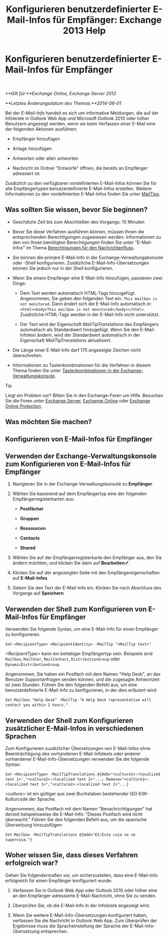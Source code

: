 ﻿---
title: 'Konfigurieren benutzerdefinierter E-Mail-Infos für Empfänger: Exchange 2013 Help'
TOCTitle: Konfigurieren benutzerdefinierter E-Mail-Infos für Empfänger
ms:assetid: df8ee7ae-2486-4890-b057-cda87b4cb1ec
ms:mtpsurl: https://technet.microsoft.com/de-de/library/Dd638199(v=EXCHG.150)
ms:contentKeyID: 52062784
ms.date: 04/24/2018
mtps_version: v=EXCHG.150
ms.translationtype: HT
---

# Konfigurieren benutzerdefinierter E-Mail-Infos für Empfänger

 

_**Gilt für:**Exchange Online, Exchange Server 2013_

_**Letztes Änderungsdatum des Themas:**2014-06-01_

Bei der *E-Mail-Info* handelt es sich um informative Meldungen, die auf der Infoleiste in Outlook Web App und Microsoft Outlook 2010 oder höher Benutzern angezeigt werden, wenn sie beim Verfassen einer E-Mail eine der folgenden Aktionen ausführen:

  - Empfänger hinzufügen

  - Anlage hinzufügen

  - Antworten oder allen antworten

  - Nachricht im Ordner "Entwürfe" öffnen, die bereits an Empfänger adressiert ist

Zusätzlich zu den verfügbaren vordefinierten E-Mail-Infos können Sie für alle Empfängertypen benutzerdefinierte E-Mail-Infos erstellen. Weitere Informationen zu den vordefinierten E-Mail-Infos finden Sie unter [MailTips](mailtips-exchange-2013-help.md).

## Was sollten Sie wissen, bevor Sie beginnen?

  - Geschätzte Zeit bis zum Abschließen des Vorgangs: 10 Minuten

  - Bevor Sie diese Verfahren ausführen können, müssen Ihnen die entsprechenden Berechtigungen zugewiesen werden. Informationen zu den von Ihnen benötigten Berechtigungen finden Sie unter "E-Mail-Infos" im Thema [Berechtigungen für den Nachrichtenfluss](mail-flow-permissions-exchange-2013-help.md).

  - Sie können die primäre E-Mail-Info in der Exchange-Verwaltungskonsole oder -Shell konfigurieren. Zusätzliche E-Mail-Info-Übersetzungen können Sie jedoch nur in der Shell konfigurieren.

  - Wenn Sie einem Empfänger eine E-Mail-Info hinzufügen, passieren zwei Dinge:
    
      - Dem Text werden automatisch HTML-Tags hinzugefügt. Angenommen, Sie geben den folgenden Text ein: `This mailbox is not monitored`. Dann ändert sich die E-Mail-Info automatisch in: `<html><body>This mailbox is not monitored</body></html>`. Zusätzliche HTML-Tags werden in der E-Mail-Info nicht unterstützt.
    
      - Der Text wird der Eigenschaft *MailTipTranslations* des Empfängers automatisch als Standardwert hinzugefügt. Wenn Sie den E-Mail-Infotext ändern, wird der Standardwert automatisch in der Eigenschaft *MailTipTranslations* aktualisiert.

  - Die Länge einer E-Mail-Info darf 175 angezeigte Zeichen nicht überschreiten.

  - Informationen zu Tastenkombinationen für die Verfahren in diesem Thema finden Sie unter [Tastenkombinationen in der Exchange-Verwaltungskonsole](keyboard-shortcuts-in-the-exchange-admin-center-exchange-online-protection-help.md).


> [!TIP]
> Liegt ein Problem vor? Bitten Sie in den Exchange-Foren um Hilfe. Besuchen Sie die Foren unter <A href="https://go.microsoft.com/fwlink/p/?linkid=60612">Exchange Server</A>, <A href="https://go.microsoft.com/fwlink/p/?linkid=267542">Exchange Online</A> oder <A href="https://go.microsoft.com/fwlink/p/?linkid=285351">Exchange Online Protection</A>.



## Was möchten Sie machen?

## Konfigurieren von E-Mail-Infos für Empfänger

## Verwenden der Exchange-Verwaltungskonsole zum Konfigurieren von E-Mail-Infos für Empfänger

1.  Navigieren Sie in der Exchange-Verwaltungskonsole zu **Empfänger**.

2.  Wählen Sie basierend auf dem Empfängertyp eine der folgenden Empfängerregisterkarten aus:
    
      - **Postfächer**
    
      - **Gruppen**
    
      - **Ressourcen**
    
      - **Contacts**
    
      - **Shared**

3.  Wählen Sie auf der Empfängerregisterkarte den Empfänger aus, den Sie ändern möchten, und klicken Sie dann auf **Bearbeiten**![Bearbeitungssymbol](images/Bb124582.6f53ccb2-1f13-4c02-bea0-30690e6ea71d(EXCHG.150).gif "Bearbeitungssymbol").

4.  Klicken Sie auf der angezeigten Seite mit den Empfängereigenschaften auf **E-Mail-Infos**.

5.  Geben Sie den Text der E-Mail-Info ein. Klicken Sie nach Abschluss des Vorgangs auf **Speichern**.

## Verwenden der Shell zum Konfigurieren von E-Mail-Infos für Empfänger

Verwenden Sie folgende Syntax, um eine E-Mail-Info für einen Empfänger zu konfigurieren.

    Set-<RecipientType> <RecipientIdentity> -MailTip "<MailTip text>"

*\<RecipientType\>* kann ein beliebiger Empfängertyp sein. Beispiele sind `Mailbox`, `MailUser`, `MailContact`, `DistributionGroup` oder `DynamicDistributionGroup`.

Angenommen, Sie haben ein Postfach mit dem Namen "Help Desk", an das Benutzer Supportanfragen senden können, und die zugesagte Antwortzeit ist zwei Stunden. Führen Sie den folgenden Befehl aus, um eine benutzerdefinierte E-Mail-Info zu konfigurieren, in der dies erläutert wird:

    Set-Mailbox "Help Desk" -MailTip "A Help Desk representative will contact you within 2 hours."

## Verwenden der Shell zum Konfigurieren zusätzlicher E-Mail-Infos in verschiedenen Sprachen

Zum Konfigurieren zusätzlicher Übersetzungen von E-Mail-Infos ohne Beeinträchtigung des vorhandenen E-Mail-Infotexts oder anderer vorhandener E-Mail-Info-Übersetzungen verwenden Sie die folgende Syntax:

    Set-<RecipientType> -MailTipTranslations @{Add="<culture1>:<localized text 1>","<culture2>:<localized text 2>"...; Remove="<culture1>:<localized text 1>","<culture2>:<localized text 2>"...}

*\<culture\>* ist ein gültiger aus zwei Buchstaben bestehender ISO 639-Kulturcode der Sprache.

Angenommen, das Postfach mit dem Namen "Benachrichtigungen" hat derzeit beispielsweise die E-Mail-Info: "Dieses Postfach wird nicht überwacht." Führen Sie den folgenden Befehl aus, um die spanische Übersetzung hinzuzufügen:

    Set-Mailbox -MailTipTranslations @{Add="ES:Esta caja no se supervisa."}

## Woher wissen Sie, dass dieses Verfahren erfolgreich war?

Gehen Sie folgendermaßen vor, um sicherzustellen, dass eine E-Mail-Info erfolgreich für einen Empfänger konfiguriert wurde:

1.  Verfassen Sie in Outlook Web App oder Outlook 2010 oder höher eine an den Empfänger adressierte E-Mail-Nachricht, ohne Sie zu senden.

2.  Überprüfen Sie, ob die E-Mail-Info in der Infoleiste angezeigt wird.

3.  Wenn Sie weitere E-Mail-Info-Übersetzungen konfiguriert haben, verfassen Sie die Nachricht in Outlook Web App. Zum Überprüfen der Ergebnisse muss die Spracheinstellung der Sprache der E-Mail-Info-Übersetzung entsprechen.

